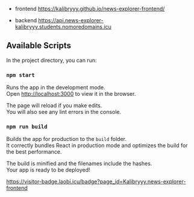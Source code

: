 * frontend https://kalibryyy.github.io/news-explorer-frontend/

* backend https://api.news-explorer-kalibryyy.students.nomoredomains.icu

## Available Scripts

In the project directory, you can run:

### `npm start`

Runs the app in the development mode.\
Open [http://localhost:3000](http://localhost:3000) to view it in the browser.

The page will reload if you make edits.\
You will also see any lint errors in the console.

### `npm run build`

Builds the app for production to the `build` folder.\
It correctly bundles React in production mode and optimizes the build for the best performance.

The build is minified and the filenames include the hashes.\
Your app is ready to be deployed!

https://visitor-badge.laobi.icu/badge?page_id=Kalibryyy.news-explorer-frontend


